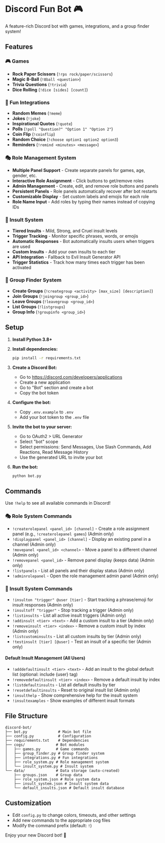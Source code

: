 # Discord Fun Bot 🎮

A feature-rich Discord bot with games, integrations, and a group finder system!

## Features

### 🎮 Games
- **Rock Paper Scissors** (`!rps rock/paper/scissors`)
- **Magic 8-Ball** (`!8ball <question>`)
- **Trivia Questions** (`!trivia`)
- **Dice Rolling** (`!dice [sides] [count]`)

### 🔗 Fun Integrations
- **Random Memes** (`!meme`)
- **Jokes** (`!joke`)
- **Inspirational Quotes** (`!quote`)
- **Polls** (`!poll "Question?" "Option 1" "Option 2"`)
- **Coin Flip** (`!coinflip`)
- **Random Choice** (`!choose option1 option2 option3`)
- **Reminders** (`!remind <minutes> <message>`)

### 🎭 Role Management System
- **Multiple Panel Support** - Create separate panels for games, age, gender, etc.
- **Interactive Role Assignment** - Click buttons to get/remove roles
- **Admin Management** - Create, edit, and remove role buttons and panels
- **Persistent Panels** - Role panels automatically recover after bot restarts
- **Customizable Display** - Set custom labels and emojis for each role
- **Role Name Input** - Add roles by typing their names instead of copying IDs

### 🎯 Insult System
- **Tiered Insults** - Mild, Strong, and Cruel insult levels
- **Trigger Tracking** - Monitor specific phrases, words, or emojis
- **Automatic Responses** - Bot automatically insults users when triggers are used
- **Custom Insults** - Add your own insults to each tier
- **API Integration** - Fallback to Evil Insult Generator API
- **Trigger Statistics** - Track how many times each trigger has been activated

### 👥 Group Finder System
- **Create Groups** (`!creategroup <activity> [max_size] [description]`)
- **Join Groups** (`!joingroup <group_id>`)
- **Leave Groups** (`!leavegroup <group_id>`)
- **List Groups** (`!listgroups`)
- **Group Info** (`!groupinfo <group_id>`)

## Setup

1. **Install Python 3.8+**

2. **Install dependencies:**
   ```bash
   pip install -r requirements.txt
   ```

3. **Create a Discord Bot:**
   - Go to https://discord.com/developers/applications
   - Create a new application
   - Go to "Bot" section and create a bot
   - Copy the bot token

4. **Configure the bot:**
   - Copy `.env.example` to `.env`
   - Add your bot token to the `.env` file

5. **Invite the bot to your server:**
   - Go to OAuth2 > URL Generator
   - Select "bot" scope
   - Select permissions: Send Messages, Use Slash Commands, Add Reactions, Read Message History
   - Use the generated URL to invite your bot

6. **Run the bot:**
   ```bash
   python bot.py
   ```

## Commands

Use `!help` to see all available commands in Discord!

### 🎭 Role System Commands
- `!createrolepanel <panel_id> [channel]` - Create a role assignment panel (e.g., `!createrolepanel games`) (Admin only)
- `!displaypanel <panel_id> [channel]` - Display an existing panel in a channel (Admin only)
- `!movepanel <panel_id> <channel>` - Move a panel to a different channel (Admin only)
- `!removepanel <panel_id>` - Remove panel display (keeps data) (Admin only)
- `!listpanels` - List all panels and their display status (Admin only)
- `!adminrolepanel` - Open the role management admin panel (Admin only)

### 🎯 Insult System Commands
- `!insulton "trigger" @user [tier]` - Start tracking a phrase/emoji for insult responses (Admin only)
- `!insultoff "trigger"` - Stop tracking a trigger (Admin only)
- `!listinsults` - List all active insult triggers (Admin only)
- `!addinsult <tier> <text>` - Add a custom insult to a tier (Admin only)
- `!removeinsult <tier> <index>` - Remove a custom insult by index (Admin only)
- `!listcustominsults` - List all custom insults by tier (Admin only)
- `!testinsult [tier] [@user]` - Test an insult of a specific tier (Admin only)

#### **Default Insult Management (All Users)**
- `!adddefaultinsult <tier> <text>` - Add an insult to the global default list (optional: include {user} tag)
- `!removedefaultinsult <tier> <index>` - Remove a default insult by index
- `!listdefaultinsults` - List all default insults by tier
- `!resetdefaultinsults` - Reset to original insult list (Admin only)
- `!insulthelp` - Show comprehensive help for the insult system
- `!insultexamples` - Show examples of different insult formats

## File Structure

```
discord-bot/
├── bot.py              # Main bot file
├── config.py           # Configuration
├── requirements.txt    # Dependencies
├── cogs/              # Bot modules
│   ├── games.py       # Game commands
│   ├── group_finder.py # Group finder system
│   ├── integrations.py # Fun integrations
│   ├── role_system.py # Role management system
│   └── insult_system.py # Insult system
└── data/              # Data storage (auto-created)
    ├── groups.json    # Group data
    ├── role_system.json # Role system data
    ├── insult_system.json # Insult system data
    └── default_insults.json # Default insult database
```

## Customization

- Edit `config.py` to change colors, timeouts, and other settings
- Add new commands to the appropriate cog files
- Modify the command prefix (default: `!`)

Enjoy your new Discord bot! 🚀
